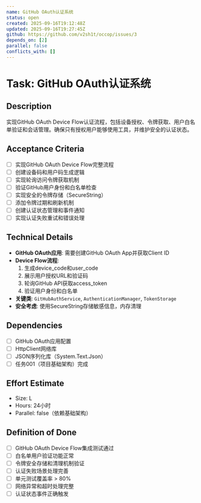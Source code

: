 ```yaml
---
name: GitHub OAuth认证系统
status: open
created: 2025-09-16T19:12:48Z
updated: 2025-09-16T19:27:45Z
github: https://github.com/v2sh1t/occop/issues/3
depends_on: [2]
parallel: false
conflicts_with: []
---
```


# Task: GitHub OAuth认证系统

## Description
实现GitHub OAuth Device Flow认证流程，包括设备授权、令牌获取、用户白名单验证和会话管理。确保只有授权用户能够使用工具，并维护安全的认证状态。

## Acceptance Criteria
- [ ] 实现GitHub OAuth Device Flow完整流程
- [ ] 创建设备码和用户码生成逻辑
- [ ] 实现轮询访问令牌获取机制
- [ ] 验证GitHub用户身份和白名单检查
- [ ] 实现安全的令牌存储（SecureString）
- [ ] 添加令牌过期和刷新机制
- [ ] 创建认证状态管理和事件通知
- [ ] 实现认证失败重试和错误处理

## Technical Details
- **GitHub OAuth应用**: 需要创建GitHub OAuth App并获取Client ID
- **Device Flow流程**:
  1. 生成device_code和user_code
  2. 展示用户授权URL和验证码
  3. 轮询GitHub API获取access_token
  4. 验证用户身份和白名单
- **关键类**: `GitHubAuthService`, `AuthenticationManager`, `TokenStorage`
- **安全考虑**: 使用SecureString存储敏感信息，内存清理

## Dependencies
- [ ] GitHub OAuth应用配置
- [ ] HttpClient网络库
- [ ] JSON序列化库（System.Text.Json）
- [ ] 任务001（项目基础架构）完成

## Effort Estimate
- Size: L
- Hours: 24小时
- Parallel: false（依赖基础架构）

## Definition of Done
- [ ] GitHub OAuth Device Flow集成测试通过
- [ ] 白名单用户验证功能正常
- [ ] 令牌安全存储和清理机制验证
- [ ] 认证失败场景处理完善
- [ ] 单元测试覆盖率 > 80%
- [ ] 网络异常和超时处理完整
- [ ] 认证状态事件正确触发
